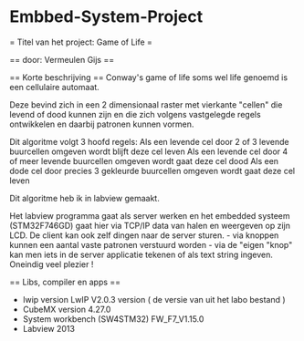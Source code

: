 # Embbed-System-Project

= Titel van het project: Game of Life =

== door:  Vermeulen Gijs ==

== Korte beschrijving ==
Conway's game of life soms wel life genoemd is een cellulaire automaat.

Deze bevind zich in een 2 dimensionaal raster met vierkante "cellen" die levend of dood kunnen zijn
en die zich volgens vastgelegde regels ontwikkelen en daarbij patronen kunnen vormen.

Dit algoritme volgt 3 hoofd regels:
	Als een levende cel door 2 of 3 levende buurcellen omgeven wordt blijft deze cel leven
	Als een levende cel door 4 of meer levende buurcellen omgeven wordt gaat deze cel dood
	Als een dode cel door precies 3 gekleurde buurcellen omgeven wordt gaat deze cel leven

Dit algoritme heb ik in labview gemaakt.

Het labview programma gaat als server werken en het embedded systeem (STM32F746GD) gaat hier via TCP/IP data van halen en weergeven op zijn LCD.
De client kan ook zelf dingen naar de server sturen.
	- via knoppen kunnen een aantal vaste patronen verstuurd worden
	- via de "eigen "knop" kan men iets in de server applicatie tekenen of als text string ingeven. 
Oneindig veel plezier !

== Libs, compiler en apps ==
 
 - lwip version LwIP V2.0.3 version ( de versie van uit het labo bestand )
 - CubeMX version 4.27.0
 - System workbench (SW4STM32) FW_F7_V1.15.0
 - Labview 2013

